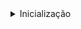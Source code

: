 
<details>
<summary>Inicialização</summary>

- Primeiramente, instanciei o Vite usando o seguinte comando:

```
npm create vite@latest
```

- Depois segui selecionando as opções desejadas:

```
Project name: ... portfolio-react
Select a framework: » React
Select a variant: » JavaScript
```

- E por fim fiz a inicialização normal

```
npm install
npm run dev
```
</details>